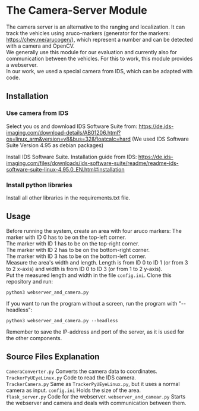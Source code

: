# The Camera-Server Module
The camera server is an alternative to the ranging and localization. It can track the vehicles using aruco-markers (generator for the markers: https://chev.me/arucogen/), which represent a number and can be detected with a camera and OpenCV.  
We generally use this module for our evaluation and currently also for communication between the vehicles. For this to work, this module provides a webserver.  
In our work, we used a special camera from IDS, which can be adapted with code.  

## Installation
### Use camera from IDS
Select you os and download IDS Software Suite from:
https://de.ids-imaging.com/download-details/AB01206.html?os=linux_arm&version=v8&bus=32&floatcalc=hard
(We used IDS Software Suite Version 4.95 as debian packages)

Install IDS Software Suite.
Installation guide from IDS: 
https://de.ids-imaging.com/files/downloads/ids-software-suite/readme/readme-ids-software-suite-linux-4.95.0_EN.html#installation

### Install python libraries
Install all other libraries in the requirements.txt file.

## Usage
Before running the system, create an area with four aruco markers:
The marker with ID 0 has to be on the top-left corner.  
The marker with ID 1 has to be on the top-right corner.  
The marker with ID 2 has to be on the bottom-right corner.  
The marker with ID 3 has to be on the bottom-left corner.  
Measure the area's width and length. Length is from ID 0 to ID 1 (or from 3 to 2 x-axis) and width is from ID 0 to ID 3 (or from 1 to 2 y-axis).  
Put the measured length and width in the file ```config.ini```.
Clone this repository and run:
```
python3 webserver_and_camera.py
```
If you want to run the program without a screen, run the program with "--headless":
```
python3 webserver_and_camera.py --headless
```
Remember to save the IP-address and port of the server, as it is used for the other components.

## Source Files Explanation
```CameraConverter.py``` Converts the camera data to coordinates.  
```TrackerPyUEyeLinux.py``` Code to read the IDS camera.  
```TrackerCamera.py``` Same as ```TrackerPyUEyeLinux.py```, but it uses a normal camera as input.
```config.ini``` Holds the size of the area.  
```flask_server.py``` Code for the webserver.
```webserver_and_camear.py``` Starts the webserver and camera and deals with communication between them.
